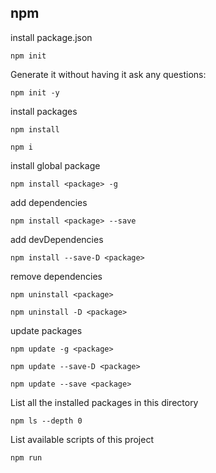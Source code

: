 ## npm

install package.json

```
npm init
```

Generate it without having it ask any questions:

```
npm init -y
```

install packages

```
npm install

npm i
```

install global package

```
npm install <package> -g
```

add dependencies

```
npm install <package> --save
```

add devDependencies

```
npm install --save-D <package>
```

remove dependencies

```
npm uninstall <package>

npm uninstall -D <package>
```

update packages

```
npm update -g <package>

npm update --save-D <package>

npm update --save <package>
```

List all the installed packages in this directory

```
npm ls --depth 0
```

List available scripts of this project

```
npm run
```

